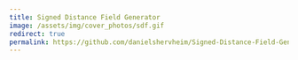 ```yaml
---
title: Signed Distance Field Generator
image: /assets/img/cover_photos/sdf.gif
redirect: true
permalink: https://github.com/danielshervheim/Signed-Distance-Field-Generator
---
```

